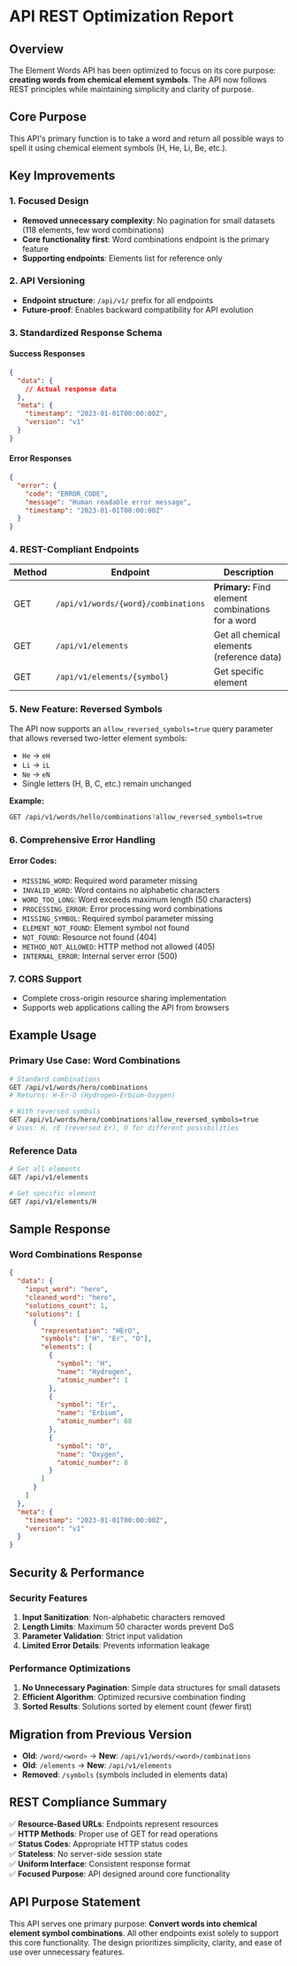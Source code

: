 # API REST Optimization Report

## Overview

The Element Words API has been optimized to focus on its core purpose: **creating words from chemical element symbols**. The API now follows REST principles while maintaining simplicity and clarity of purpose.

## Core Purpose

This API's primary function is to take a word and return all possible ways to spell it using chemical element symbols (H, He, Li, Be, etc.).

## Key Improvements

### 1. Focused Design
- **Removed unnecessary complexity**: No pagination for small datasets (118 elements, few word combinations)
- **Core functionality first**: Word combinations endpoint is the primary feature
- **Supporting endpoints**: Elements list for reference only

### 2. API Versioning
- **Endpoint structure**: `/api/v1/` prefix for all endpoints
- **Future-proof**: Enables backward compatibility for API evolution

### 3. Standardized Response Schema

#### Success Responses
```json
{
  "data": {
    // Actual response data
  },
  "meta": {
    "timestamp": "2023-01-01T00:00:00Z",
    "version": "v1"
  }
}
```

#### Error Responses
```json
{
  "error": {
    "code": "ERROR_CODE",
    "message": "Human readable error message",
    "timestamp": "2023-01-01T00:00:00Z"
  }
}
```

### 4. REST-Compliant Endpoints

| Method | Endpoint | Description |
|--------|----------|-------------|
| GET | `/api/v1/words/{word}/combinations` | **Primary:** Find element combinations for a word |
| GET | `/api/v1/elements` | Get all chemical elements (reference data) |
| GET | `/api/v1/elements/{symbol}` | Get specific element |

### 5. New Feature: Reversed Symbols

The API now supports an `allow_reversed_symbols=true` query parameter that allows reversed two-letter element symbols:
- `He` → `eH`
- `Li` → `iL` 
- `Ne` → `eN`
- Single letters (H, B, C, etc.) remain unchanged

**Example:**
```bash
GET /api/v1/words/hello/combinations?allow_reversed_symbols=true
```

### 6. Comprehensive Error Handling

#### Error Codes:
- `MISSING_WORD`: Required word parameter missing
- `INVALID_WORD`: Word contains no alphabetic characters
- `WORD_TOO_LONG`: Word exceeds maximum length (50 characters)
- `PROCESSING_ERROR`: Error processing word combinations
- `MISSING_SYMBOL`: Required symbol parameter missing
- `ELEMENT_NOT_FOUND`: Element symbol not found
- `NOT_FOUND`: Resource not found (404)
- `METHOD_NOT_ALLOWED`: HTTP method not allowed (405)
- `INTERNAL_ERROR`: Internal server error (500)

### 7. CORS Support
- Complete cross-origin resource sharing implementation
- Supports web applications calling the API from browsers

## Example Usage

### Primary Use Case: Word Combinations
```bash
# Standard combinations
GET /api/v1/words/hero/combinations
# Returns: H-Er-O (Hydrogen-Erbium-Oxygen)

# With reversed symbols
GET /api/v1/words/hero/combinations?allow_reversed_symbols=true
# Uses: H, rE (reversed Er), O for different possibilities
```

### Reference Data
```bash
# Get all elements
GET /api/v1/elements

# Get specific element
GET /api/v1/elements/H
```

## Sample Response

### Word Combinations Response
```json
{
  "data": {
    "input_word": "hero",
    "cleaned_word": "hero", 
    "solutions_count": 1,
    "solutions": [
      {
        "representation": "HErO",
        "symbols": ["H", "Er", "O"],
        "elements": [
          {
            "symbol": "H",
            "name": "Hydrogen", 
            "atomic_number": 1
          },
          {
            "symbol": "Er",
            "name": "Erbium",
            "atomic_number": 68
          },
          {
            "symbol": "O", 
            "name": "Oxygen",
            "atomic_number": 8
          }
        ]
      }
    ]
  },
  "meta": {
    "timestamp": "2023-01-01T00:00:00Z",
    "version": "v1"
  }
}
```

## Security & Performance

### Security Features
1. **Input Sanitization**: Non-alphabetic characters removed
2. **Length Limits**: Maximum 50 character words prevent DoS
3. **Parameter Validation**: Strict input validation
4. **Limited Error Details**: Prevents information leakage

### Performance Optimizations
1. **No Unnecessary Pagination**: Simple data structures for small datasets
2. **Efficient Algorithm**: Optimized recursive combination finding
3. **Sorted Results**: Solutions sorted by element count (fewer first)

## Migration from Previous Version

- **Old**: `/word/<word>` → **New**: `/api/v1/words/<word>/combinations`
- **Old**: `/elements` → **New**: `/api/v1/elements`
- **Removed**: `/symbols` (symbols included in elements data)

## REST Compliance Summary

✅ **Resource-Based URLs**: Endpoints represent resources  
✅ **HTTP Methods**: Proper use of GET for read operations  
✅ **Status Codes**: Appropriate HTTP status codes  
✅ **Stateless**: No server-side session state  
✅ **Uniform Interface**: Consistent response format  
✅ **Focused Purpose**: API designed around core functionality

## API Purpose Statement

This API serves one primary purpose: **Convert words into chemical element symbol combinations**. All other endpoints exist solely to support this core functionality. The design prioritizes simplicity, clarity, and ease of use over unnecessary features.